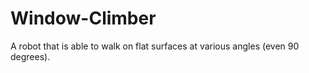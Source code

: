 # Window-Climber
A robot that is able to walk on flat surfaces at various angles (even 90 degrees).

